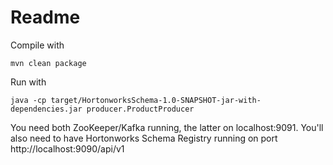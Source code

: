 # Readme

Compile with

    mvn clean package

Run with

    java -cp target/HortonworksSchema-1.0-SNAPSHOT-jar-with-dependencies.jar producer.ProductProducer

You need both ZooKeeper/Kafka running, the latter on localhost:9091.
You'll also need to have Hortonworks Schema Registry running on port http://localhost:9090/api/v1


